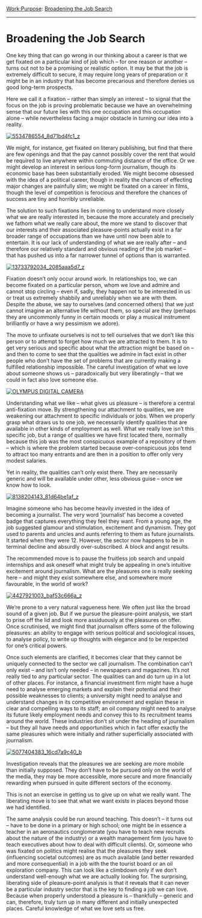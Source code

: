 [Work:](https://www.theschooloflife.com/thebookoflife/category/work/)[Purpose](https://www.theschooloflife.com/thebookoflife/category/work/purpose/): [Broadening the Job Search](https://www.theschooloflife.com/thebookoflife/overcoming-fixation-on-a-particular-kind-of-job/)

* * *

# Broadening the Job Search

One key thing that can go wrong in our thinking about a career is that we get fixated on a particular kind of job which – for one reason or another – turns out not to be a promising or realistic option. It may be that the job is extremely difficult to secure, it may require long years of preparation or it might be in an industry that has become precarious and therefore denies us good long-term prospects.

Here we call it a fixation – rather than simply an interest – to signal that the focus on the job is proving problematic because we have an overwhelming sense that our future lies with this one occupation and this occupation alone – while nevertheless facing a major obstacle in turning our idea into a reality.

[![5534786554_8d71bd4fc1_z](https://www.theschooloflife.com/thebookoflife/wp-content/uploads/2016/05/5534786554_8d71bd4fc1_z.jpg)](http://www.thebookoflife.org/wp-content/uploads/2016/05/5534786554_8d71bd4fc1_z.jpg)

We might, for instance, get fixated on literary publishing, but find that there are few openings and that the pay cannot possibly cover the rent that would be required to live anywhere within commuting distance of the office. Or we might develop an interest in serious long-form journalism, though its economic base has been substantially eroded. We might become obsessed with the idea of a political career, though in reality the chances of effecting major changes are painfully slim; we might be fixated on a career in films, though the level of competition is ferocious and therefore the chances of success are tiny and horribly unreliable.

The solution to such fixations lies in coming to understand more closely what we are really interested in, because the more accurately and precisely we fathom what we really care about, the more we stand to discover that our interests and their associated pleasure-points actually exist in a far broader range of occupations than we have until now been able to entertain. It is our lack of understanding of what we are really after – and therefore our relatively standard and obvious reading of the job market – that has pushed us into a far narrower tunnel of options than is warranted.

[![13733792034_2085aaa5d7_z](https://www.theschooloflife.com/thebookoflife/wp-content/uploads/2016/05/13733792034_2085aaa5d7_z.jpg)](http://www.thebookoflife.org/wp-content/uploads/2016/05/13733792034_2085aaa5d7_z.jpg)

Fixation doesn’t only occur around work. In relationships too, we can become fixated on a particular person, whom we love and admire and cannot stop circling – even if, sadly, they happen not to be interested in us or treat us extremely shabbily and unreliably when we are with them. Despite the abuse, we say to ourselves (and concerned others) that we just cannot imagine an alternative life without them, so special are they (perhaps they are uncommonly funny in certain moods or play a musical instrument brilliantly or have a wry pessimism we adore).

The move to unfixate ourselves is not to tell ourselves that we don’t like this person or to attempt to forget how much we are attracted to them. It is to get very serious and specific about what the attraction might be based on – and then to come to see that the qualities we admire in fact exist in other people who don’t have the set of problems that are currently making a fulfilled relationship impossible. The careful investigation of what we love about someone shows us – paradoxically but very liberatingly – that we could in fact also love someone else.

[![OLYMPUS DIGITAL CAMERA](https://www.theschooloflife.com/thebookoflife/wp-content/uploads/2016/05/40984300_8e16e9dd1a_o.jpg)](http://www.thebookoflife.org/wp-content/uploads/2016/05/40984300_8e16e9dd1a_o.jpg)

Understanding what we like – what gives us pleasure – is therefore a central anti-fixation move. By strengthening our attachment to qualities, we are weakening our attachment to specific individuals or jobs. When we properly grasp what draws us to one job, we necessarily identify qualities that are available in other kinds of employment as well. What we really love isn’t this specific job, but a range of qualities we have first located there, normally because this job was the most conspicuous example of a repository of them – which is where the problem started because over-conspicuous jobs tend to attract too many entrants and are then in a position to offer only very modest salaries.

Yet in reality, the qualities can’t only exist there. They are necessarily generic and will be available under other, less obvious guise – once we know how to look.

[![8138204143_81d64be1af_z](https://www.theschooloflife.com/thebookoflife/wp-content/uploads/2016/05/8138204143_81d64be1af_z.jpg)](http://www.thebookoflife.org/wp-content/uploads/2016/05/8138204143_81d64be1af_z.jpg)

Imagine someone who has become heavily invested in the idea of becoming a journalist. The very word ‘journalist’ has become a coveted badge that captures everything they feel they want. From a young age, the job suggested glamour and stimulation, excitement and dynamism. They got used to parents and uncles and aunts referring to them as future journalists. It started when they were 12. However, the sector now happens to be in terminal decline and absurdly over-subscribed. A block and angst results.

The recommended move is to pause the fruitless job search and unpaid internships and ask oneself what might truly be appealing in one’s intuitive excitement around journalism. What are the pleasures one is really seeking here – and might they exist somewhere else, and somewhere more favourable, in the world of work?

[![4427921003_baf53c666a_z](https://www.theschooloflife.com/thebookoflife/wp-content/uploads/2016/05/4427921003_baf53c666a_z.jpg)](http://www.thebookoflife.org/wp-content/uploads/2016/05/4427921003_baf53c666a_z.jpg)

We’re prone to a very natural vagueness here. We often just like the broad sound of a given job. But if we pursue the pleasure-point analysis, we start to prise off the lid and look more assiduously at the pleasures on offer. Once scrutinised, we might find that journalism offers some of the following pleasures: an ability to engage with serious political and sociological issues, to analyse policy, to write up thoughts with elegance and to be respected for one’s critical powers.

Once such elements are clarified, it becomes clear that they cannot be uniquely connected to the sector we call journalism. The combination can’t only exist – and isn’t only needed – in newspapers and magazines. It’s not really tied to any particular sector. The qualities can and do turn up in a lot of other places. For instance, a financial investment firm might have a huge need to analyse emerging markets and explain their potential and their possible weaknesses to clients; a university might need to analyse and understand changes in its competitive environment and explain these in clear and compelling ways to its staff; an oil company might need to analyse its future likely employment needs and convey this to its recruitment teams around the world. These industries don’t sit under the heading of journalism – but they all have needs and opportunities which in fact offer exactly the same pleasures which were initially and rather superficially associated with journalism.

[![5077404383_16cd7a9c40_b](https://www.theschooloflife.com/thebookoflife/wp-content/uploads/2016/05/5077404383_16cd7a9c40_b.jpg)](http://www.thebookoflife.org/wp-content/uploads/2016/05/5077404383_16cd7a9c40_b.jpg)

Investigation reveals that the pleasures we are seeking are more mobile than initially supposed. They don’t have to be pursued only on the world of the media, they may be more accessible, more secure and more financially rewarding when pursued in quite different sectors of the economy.

This is not an exercise in getting us to give up on what we really want. The liberating move is to see that what we want exists in places beyond those we had identified.

The same analysis could be run around teaching. This doesn’t – it turns out – have to be done in a primary or high school; one might be in essence a teacher in an aeronautics conglomerate (you have to teach new recruits about the nature of the industry) or a wealth management firm (you have to teach executives about how to deal with difficult clients). Or, someone who was fixated on politics might realise that the pleasures they seek (influencing societal outcomes) are as much available (and better rewarded and more consequential) in a job with the the tourist board or an oil exploration company. This can look like a climbdown only if we don’t understand well-enough what we are actually looking for. The surprising, liberating side of pleasure-point analysis is that it reveals that it can never be a particular industry sector that is the key to finding a job we can love. Because when properly understood a pleasure is – thankfully – generic and can, therefore, truly turn up in many different and initially unexpected places. Careful knowledge of what we love sets us free.
